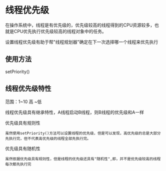 # 线程优先级 #

在操作系统中，线程是有优先级的，优先级较高的线程得到的CPU资源较多，也就是CPU优先执行优先级较高的线程对象中的任务。

设置线程优先级有助于帮"线程规划器"确定在下一次选择哪一个线程来优先执行

## 使用方法 ##

setPriority()

## 线程优先级特性 ##

范围：1~10 高 ~低

线程优先级具有继承特性，A线程启动B线程，则B线程的优先级和A一样

优先级具有规则性

	虽然使用setPriority()方法可以设置线程的优先级，但是可以发现，高优先级的总是大部分先执行完，但不代表高优先级的线程全部先执行完。
	
优先级具有随机性

	虽然依据优先级具有规则性，但是线程的优先级还具有"随机性",即，并不是优先级较高的线程每次都先执行完
